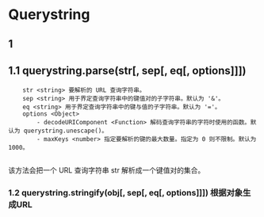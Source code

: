 # Querystring

## 1

## 1.1 querystring.parse(str[, sep[, eq[, options]]])

```
    str <string> 要解析的 URL 查询字符串。
    sep <string> 用于界定查询字符串中的键值对的子字符串。默认为 '&'。
    eq <string> 用于界定查询字符串中的键与值的子字符串。默认为 '='。
    options <Object>
        - decodeURIComponent <Function> 解码查询字符串的字符时使用的函数。默认为 querystring.unescape()。
        - maxKeys <number> 指定要解析的键的最大数量。指定为 0 则不限制。默认为 1000。


```
该方法会把一个 URL 查询字符串 str 解析成一个键值对的集合。


### 1.2 querystring.stringify(obj[, sep[, eq[, options]]]) 根据对象生成URL